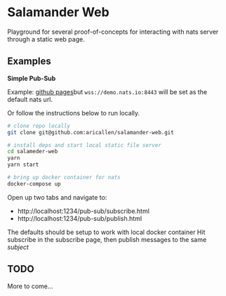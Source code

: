 # Salamander Web

Playground for several proof-of-concepts for interacting with nats server through a static web page.

## Examples

**Simple Pub-Sub**

Example: [github pages](https://aricallen.github.io/salamander-web/)but
`wss://demo.nats.io:8443` will be set as the default nats url.

Or follow the instructions below to run locally.

```sh
# clone repo locally
git clone git@github.com:aricallen/salamander-web.git

# install deps and start local static file server
cd salameder-web
yarn
yarn start

# bring up docker container for nats
docker-compose up
```

Open up two tabs and navigate to:
* http://localhost:1234/pub-sub/subscribe.html
* http://localhost:1234/pub-sub/publish.html

The defaults should be setup to work with local docker container
Hit subscribe in the subscribe page, then publish messages to the same _subject_

## TODO

More to come...